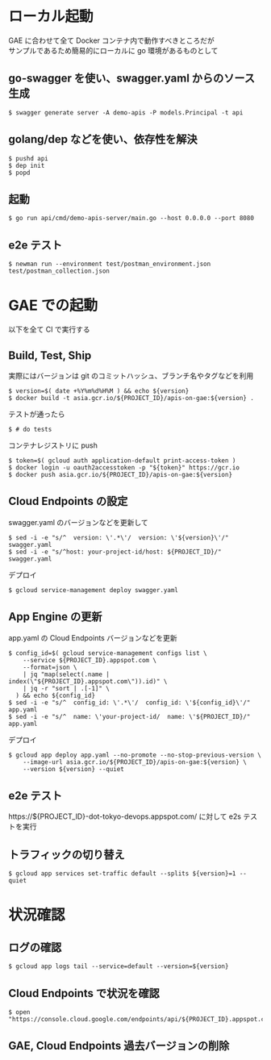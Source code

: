 # ローカル起動

GAE に合わせて全て Docker コンテナ内で動作すべきところだが  
サンプルであるため簡易的にローカルに go 環境があるものとして

## go-swagger を使い、swagger.yaml からのソース生成

```
$ swagger generate server -A demo-apis -P models.Principal -t api
```

## golang/dep などを使い、依存性を解決

```
$ pushd api
$ dep init
$ popd
```

## 起動

```
$ go run api/cmd/demo-apis-server/main.go --host 0.0.0.0 --port 8080
```

## e2e テスト

```
$ newman run --environment test/postman_environment.json test/postman_collection.json
```

# GAE での起動

以下を全て CI で実行する

## Build, Test, Ship

実際にはバージョンは git のコミットハッシュ、ブランチ名やタグなどを利用

```
$ version=$( date +%Y%m%d%H%M ) && echo ${version}
$ docker build -t asia.gcr.io/${PROJECT_ID}/apis-on-gae:${version} .
```

テストが通ったら

```
$ # do tests
```

コンテナレジストリに push

```
$ token=$( gcloud auth application-default print-access-token )
$ docker login -u oauth2accesstoken -p "${token}" https://gcr.io
$ docker push asia.gcr.io/${PROJECT_ID}/apis-on-gae:${version}
```

## Cloud Endpoints の設定

swagger.yaml のバージョンなどを更新して

```
$ sed -i -e "s/^  version: \'.*\'/  version: \'${version}\'/" swagger.yaml
$ sed -i -e "s/^host: your-project-id/host: ${PROJECT_ID}/" swagger.yaml
```

デプロイ

```
$ gcloud service-management deploy swagger.yaml
```

## App Engine の更新

app.yaml の Cloud Endpoints バージョンなどを更新

```
$ config_id=$( gcloud service-management configs list \
    --service ${PROJECT_ID}.appspot.com \
    --format=json \
    | jq "map(select(.name | index(\"${PROJECT_ID}.appspot.com\")).id)" \
    | jq -r "sort | .[-1]" \
  ) && echo ${config_id}
$ sed -i -e "s/^  config_id: \'.*\'/  config_id: \'${config_id}\'/" app.yaml
$ sed -i -e "s/^  name: \'your-project-id/  name: \'${PROJECT_ID}/" app.yaml
```

デプロイ

```
$ gcloud app deploy app.yaml --no-promote --no-stop-previous-version \
    --image-url asia.gcr.io/${PROJECT_ID}/apis-on-gae:${version} \
    --version ${version} --quiet
```

## e2e テスト

https://${PROJECT_ID}-dot-tokyo-devops.appspot.com/ に対して e2s テストを実行

## トラフィックの切り替え

```
$ gcloud app services set-traffic default --splits ${version}=1 --quiet
```

# 状況確認

## ログの確認

```
$ gcloud app logs tail --service=default --version=${version}
```

## Cloud Endpoints で状況を確認

```
$ open "https://console.cloud.google.com/endpoints/api/${PROJECT_ID}.appspot.com/overview"
```

## GAE, Cloud Endpoints 過去バージョンの削除
